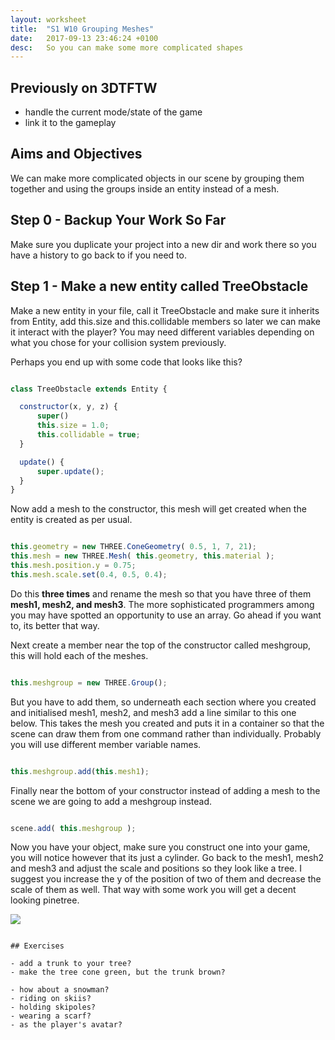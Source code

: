 ```yaml
---
layout: worksheet
title:  "S1 W10 Grouping Meshes"
date:   2017-09-13 23:46:24 +0100
desc:   So you can make some more complicated shapes
---
```


## Previously on 3DTFTW
- handle the current mode/state of the game
- link it to the gameplay

## Aims and Objectives
We can make more complicated objects in our scene by grouping them together and using the groups inside an entity instead of a mesh.

## Step 0 - Backup Your Work So Far
Make sure you duplicate your project into a new dir and work there so you have a history to go back to if you need to.

## Step 1 - Make a new entity called TreeObstacle
Make a new entity in your file, call it TreeObstacle and make sure it inherits from Entity, add this.size and this.collidable members so later we can make it interact with the player? You may need different variables depending on what you chose for your collision system previously.

Perhaps you end up with some code that looks like this?

~~~ javascript

class TreeObstacle extends Entity {

  constructor(x, y, z) {
      super()
      this.size = 1.0;
      this.collidable = true;
  }

  update() {
      super.update();
  }
}

~~~

Now add a mesh to the constructor, this mesh will get created when the entity is created as per usual.

~~~ javascript

this.geometry = new THREE.ConeGeometry( 0.5, 1, 7, 21);
this.mesh = new THREE.Mesh( this.geometry, this.material );
this.mesh.position.y = 0.75;
this.mesh.scale.set(0.4, 0.5, 0.4);

~~~

Do this __three times__ and rename the mesh so that you have three of them __mesh1, mesh2, and mesh3__.
The more sophisticated programmers among you may have spotted an opportunity to use an array. Go ahead if you want to, its better that way.

Next create a member near the top of the constructor called meshgroup, this will hold each of the meshes.

~~~ javascript

this.meshgroup = new THREE.Group();

~~~

But you have to add them, so underneath each section where you created and initialised mesh1, mesh2, and mesh3 add a line similar to this one below. This takes the mesh you created and puts it in a container so that the scene can draw them from one command rather than individually. Probably you will use different member variable names.

~~~ javascript

this.meshgroup.add(this.mesh1);

~~~

Finally near the bottom of your constructor instead of adding a mesh to the scene we are going to add a meshgroup instead.

~~~ javascript

scene.add( this.meshgroup );

~~~

Now you have your object, make sure you construct one into your game, you will notice however that its just a cylinder. Go back to the mesh1, mesh2 and mesh3 and adjust the scale and positions so they look like a tree. I suggest you increase the y of the position of two of them and decrease the scale of them as well. That way with some work you will get a decent looking pinetree.

![](../../assets/trees1.png)


~~~

## Exercises

- add a trunk to your tree?
- make the tree cone green, but the trunk brown?

- how about a snowman?
- riding on skiis?
- holding skipoles?
- wearing a scarf?
- as the player's avatar?

